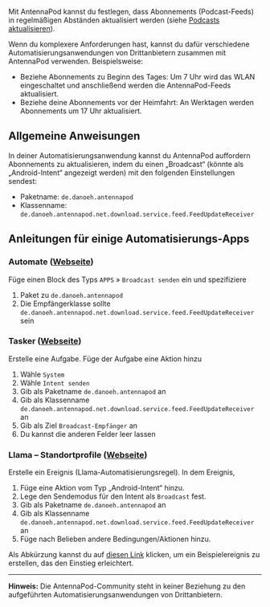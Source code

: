 Mit AntennaPod kannst du festlegen, dass Abonnements (Podcast-Feeds) in regelmäßigen Abständen aktualisiert werden (siehe [Podcasts aktualisieren](/de/documentation/automation/refreshing-podcasts)).

Wenn du komplexere Anforderungen hast, kannst du dafür verschiedene Automatisierungsanwendungen von Drittanbietern zusammen mit AntennaPod verwenden. Beispielsweise:

- Beziehe Abonnements zu Beginn des Tages: Um 7 Uhr wird das WLAN eingeschaltet und anschließend werden die AntennaPod-Feeds aktualisiert.
- Beziehe deine Abonnements vor der Heimfahrt: An Werktagen werden Abonnements um 17 Uhr aktualisiert.

## Allgemeine Anweisungen

In deiner Automatisierungsanwendung kannst du AntennaPod auffordern Abonnements zu aktualisieren, indem du einen „Broadcast“ (könnte als „Android-Intent“ angezeigt werden) mit den folgenden Einstellungen sendest:

- Paketname: `de.danoeh.antennapod`
- Klassenname: `de.danoeh.antennapod.net.download.service.feed.FeedUpdateReceiver`

## Anleitungen für einige Automatisierungs-Apps

### Automate ([Webseite](https://llamalab.com/automate/))

Füge einen Block des Typs `APPS` » `Broadcast senden` ein und spezifiziere

1. Paket zu `de.danoeh.antennapod`
1. Die Empfängerklasse sollte `de.danoeh.antennapod.net.download.service.feed.FeedUpdateReceiver` sein

### Tasker ([Webseite](https://tasker.joaoapps.com/))

Erstelle eine Aufgabe. Füge der Aufgabe eine Aktion hinzu

1. Wähle `System`
1. Wähle `Intent senden`
1. Gib als Paketname `de.danoeh.antennapod` an
1. Gib als Klassenname `de.danoeh.antennapod.net.download.service.feed.FeedUpdateReceiver` an
1. Gib als Ziel `Broadcast-Empfänger` an
1. Du kannst die anderen Felder leer lassen

### Llama – Standortprofile ([Webseite](http://kebabapps.blogspot.com/search/label/Llama))

Erstelle ein Ereignis (Llama-Automatisierungsregel). In dem Ereignis,

1. Füge eine Aktion vom Typ „Android-Intent“ hinzu.
1. Lege den Sendemodus für den Intent als `Broadcast` fest.
1. Gib als Paketname `de.danoeh.antennapod` an
1. Gib als Klassenname `de.danoeh.antennapod.net.download.service.feed.FeedUpdateReceiver` an
1. Füge nach Belieben andere Bedingungen/Aktionen hinzu.

Als Abkürzung kannst du auf [diesen Link](http://llama.location.profiles/AntennaPod+feeds+Update/AntennaPod+feeds+Update%7C0-1-0-0-0-0-0-1-0--0-%7C%3A%7Ct%7C420%7C425%7Cai%7Cde.danoeh.antennapod%7CFgAAAGEAbgBkAHIAbwBpAGQALgBjAG8AbgB0AGUAbgB0AC4ASQBuAHQAZQBuAHQAAAAAAP%2F%2F%2F%2F8AAAAA%2F%2F%2F%2F%2FwAAAAD%2F%2F%2F%2F%2F%2F%2F%2F%2F%2FxQAAABkAGUALgBkAGEAbgBvAGUAaAAuAGEAbgB0AGUAbgBuAGEAcABvAGQAAAAAADUAAABkAGUALgBkAGEAbgBvAGUAaAAuAGEAbgB0AGUAbgBuAGEAcABvAGQALgBjAG8AcgBlAC4AcgBlAGMAZQBpAHYAZQByAC4ARgBlAGUAZABVAHAAZABhAHQAZQBSAGUAYwBlAGkAdgBlAHIAAAAAAAAAAAAAAAAAAAAAAAAA%2Fv%2F%2F%2F%2F%2F%2F%2F%2F8%3D%7C2%7C) klicken, um ein Beispielereignis zu erstellen, das den Einstieg erleichtert.

***

**Hinweis:** Die AntennaPod-Community steht in keiner Beziehung zu den aufgeführten Automatisierungsanwendungen von Drittanbietern.
